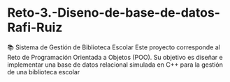 # Reto-3.-Diseno-de-base-de-datos-Rafi-Ruiz
📚 Sistema de Gestión de Biblioteca Escolar  Este proyecto corresponde al Reto de Programación Orientada a Objetos (POO). Su objetivo es diseñar e implementar una base de datos relacional simulada en C++ para la gestión de una biblioteca escolar
